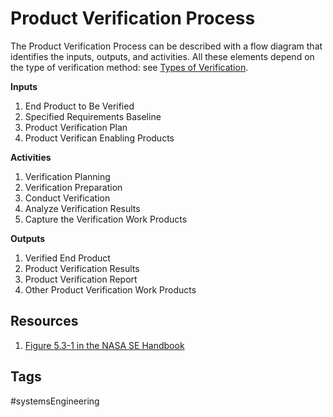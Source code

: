 # Product Verification Process  

The Product Verification Process can be described with a flow diagram that identifies the inputs, outputs, and activities. All these elements depend on the type of verification method: see [Types of Verification](../202201130240).

**Inputs**
1. End Product to Be Verified
2. Specified Requirements Baseline
3. Product Verification Plan
4. Product Verifican Enabling Products

**Activities**
1. Verification Planning
2. Verification Preparation
3. Conduct Verification
4. Analyze Verification Results
5. Capture the Verification Work Products

**Outputs**
1. Verified End Product
2. Product Verification Results
3. Product Verification Report
4. Other Product Verification Work Products



## Resources

1. [Figure 5.3-1 in the NASA SE Handbook](https://gitlab.com/eliotkh12/my-zettelkasten/-/blob/main/Pictures/Fig5p3-1.PNG)

## Tags
#systemsEngineering
